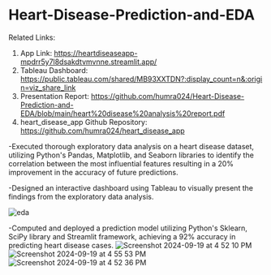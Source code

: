 # Heart-Disease-Prediction-and-EDA
Related Links: 
1. App Link: https://heartdiseaseapp-mpdrr5y7l8dsakdtvmvnne.streamlit.app/
2. Tableau Dashboard: https://public.tableau.com/shared/MB93XXTDN?:display_count=n&:origin=viz_share_link
3. Presentation Report: https://github.com/humra024/Heart-Disease-Prediction-and-EDA/blob/main/heart%20disease%20analysis%20report.pdf
4. heart_disease_app Github Repository: https://github.com/humra024/heart_disease_app


-Executed thorough exploratory data analysis on a heart disease dataset, utilizing Python's Pandas,
Matplotlib, and Seaborn libraries to identify the correlation between the most influential features
resulting in a 20% improvement in the accuracy of future predictions.

-Designed an interactive dashboard using Tableau to visually present the findings from the
exploratory data analysis.

![eda](https://github.com/user-attachments/assets/de2a29eb-bfb2-4373-89b8-7fa4998ec5d6)


-Computed and deployed a prediction model utilizing Python's Sklearn, SciPy library and Streamlit
framework, achieving a 92% accuracy in predicting heart disease cases.
![Screenshot 2024-09-19 at 4 52 10 PM](https://github.com/user-attachments/assets/cfd93d1a-1c0a-4681-a2c2-20bb3c922245)
![Screenshot 2024-09-19 at 4 55 53 PM](https://github.com/user-attachments/assets/8bcd44eb-c724-4082-a1ab-eb609583ab70)
![Screenshot 2024-09-19 at 4 52 36 PM](https://github.com/user-attachments/assets/40d2021c-3c00-43ae-b972-58b9f404ce4a)
